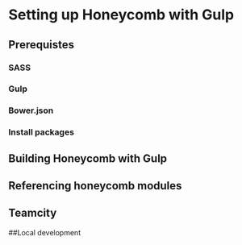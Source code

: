# Setting up Honeycomb with Gulp
## Prerequistes
### SASS
### Gulp
### Bower.json
### Install packages

## Building Honeycomb with Gulp

## Referencing honeycomb modules

## Teamcity

##Local development

